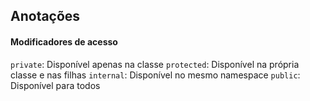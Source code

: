 ## Anotações
#### Modificadores de acesso

`private`:  Disponível apenas na classe
`protected`: Disponível na própria classe e nas filhas
`internal`: Disponível no mesmo namespace
`public`: Disponível para todos